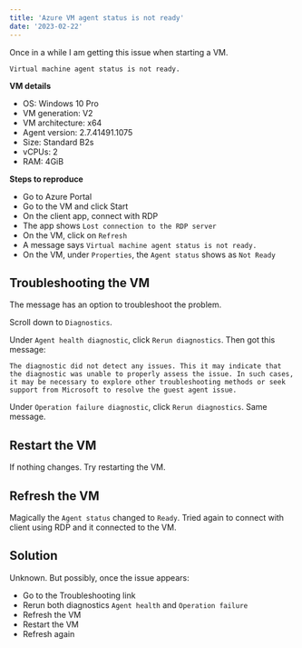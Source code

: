 ```yaml
---
title: 'Azure VM agent status is not ready'
date: '2023-02-22'
---
```


Once in a while I am getting this issue when starting a VM.

    Virtual machine agent status is not ready.

**VM details**

* OS: Windows 10 Pro
* VM generation: V2
* VM architecture: x64
* Agent version: 2.7.41491.1075
* Size: Standard B2s
* vCPUs: 2
* RAM: 4GiB
  
**Steps to reproduce**

* Go to Azure Portal
* Go to the VM and click Start
* On the client app, connect with RDP
* The app shows `Lost connection to the RDP server`
* On the VM, click on `Refresh`
* A message says `Virtual machine agent status is not ready.`
* On the VM, under `Properties`, the `Agent status` shows as `Not Ready`

## Troubleshooting the VM

The message has an option to troubleshoot the problem.

Scroll down to `Diagnostics`.

Under `Agent health diagnostic`, click `Rerun diagnostics`. Then got this message:

    The diagnostic did not detect any issues. This it may indicate that the diagnostic was unable to properly assess the issue. In such cases, it may be necessary to explore other troubleshooting methods or seek support from Microsoft to resolve the guest agent issue.

Under `Operation failure diagnostic`, click `Rerun diagnostics`. Same message.

## Restart the VM

If nothing changes. Try restarting the VM.

## Refresh the VM

Magically the `Agent status` changed to `Ready`. Tried again to connect with client using RDP and it connected to the VM.

## Solution

Unknown. But possibly, once the issue appears:

* Go to the Troubleshooting link
* Rerun both diagnostics `Agent health` and `Operation failure`
* Refresh the VM
* Restart the VM
* Refresh again